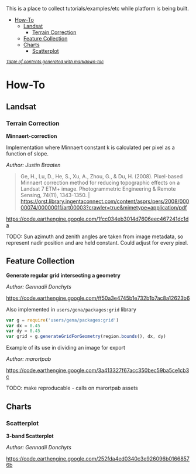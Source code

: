 This is a place to collect tutorials/examples/etc while platform is being built.


- [How-To](#how-to)
  * [Landsat](#landsat)
    + [Terrain Correction](#terrain-correction)
  * [Feature Collection](#feature-collection)
  * [Charts](#charts)
    + [Scatterplot](#scatterplot)

<small><i><a href='http://ecotrust-canada.github.io/markdown-toc/'>Table of contents generated with markdown-toc</a></i></small>



# How-To

## Landsat

### Terrain Correction

**Minnaert-correction**

Implementation where Minnaert constant k is calculated per pixel as a function of slope.

*Author: Justin Braaten*

> Ge, H., Lu, D., He, S., Xu, A., Zhou, G., & Du, H. (2008). Pixel-based Minnaert correction method for reducing topographic effects on a Landsat 7 ETM+ image. Photogrammetric Engineering & Remote Sensing, 74(11), 1343-1350. | https://orst.library.ingentaconnect.com/content/asprs/pers/2008/00000074/00000011/art00003?crawler=true&mimetype=application/pdf

https://code.earthengine.google.com/1fcc034eb3014d7606eec467241dc1da

TODO: Sun azimuth and zenith angles are taken from image metadata, so represent nadir position and are held constant. Could adjust for every pixel. 

## Feature Collection

**Generate regular grid intersecting a geometry**

*Author: Gennadii Donchyts*

https://code.earthengine.google.com/ff50a3e4745b1e732b1b7ac8a12623b6

Also implemented in `users/gena/packages:grid` library

```js
var g = require('users/gena/packages:grid')
var dx = 0.45
var dy = 0.45
var grid = g.generateGridForGeometry(region.bounds(), dx, dy)
```

Example of its use in dividing an image for export

*Author: marortpab*

https://code.earthengine.google.com/3a413327f67acc350bec59ba5ce1cb3c

TODO: make reproducable - calls on marortpab assets


## Charts

### Scatterplot

**3-band Scatterplot**

*Author: Gennadii Donchyts*

https://code.earthengine.google.com/252fda4ed0340c3e926096b01668576b





